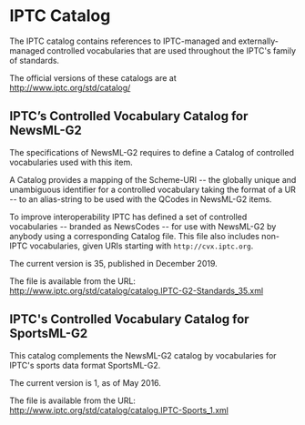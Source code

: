 # IPTC Catalog

The IPTC catalog contains references to IPTC-managed and externally-managed
controlled vocabularies that are used throughout the IPTC's family of standards.

The official versions of these catalogs are at http://www.iptc.org/std/catalog/

## IPTC’s Controlled Vocabulary Catalog for NewsML-G2

The specifications of NewsML-G2 requires to define a Catalog of controlled
vocabularies used with this item.

A Catalog provides a mapping of the Scheme-URI -- the globally unique and
unambiguous identifier for a controlled vocabulary taking the format of a UR
-- to an alias-string to be used with the QCodes in NewsML-G2 items.

To improve interoperability IPTC has defined a set of controlled vocabularies --
branded as NewsCodes -- for use with NewsML-G2 by anybody using a corresponding
Catalog file. This file also includes non-IPTC vocabularies, given URIs starting
with `http://cvx.iptc.org`.

The current version is 35, published in December 2019.

The file is available from the URL:
http://www.iptc.org/std/catalog/catalog.IPTC-G2-Standards_35.xml

## IPTC's Controlled Vocabulary Catalog for SportsML-G2

This catalog complements the NewsML-G2 catalog by vocabularies for IPTC's sports
data format SportsML-G2.

The current version is 1, as of May 2016.

The file is available from the URL:
http://www.iptc.org/std/catalog/catalog.IPTC-Sports_1.xml

